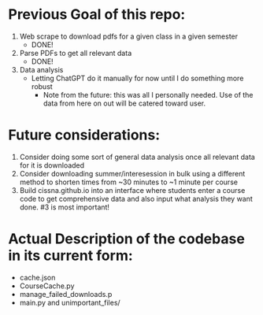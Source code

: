 # Previous Goal of this repo:

1. Web scrape to download pdfs for a given class in a given semester
    - DONE!
2. Parse PDFs to get all relevant data
    - DONE!
3. Data analysis
    - Letting ChatGPT do it manually for now until I do something more robust
        - Note from the future: this was all I personally needed. Use of the data from here on out will be catered toward user.

# Future considerations:

1. Consider doing some sort of general data analysis once all relevant data for it is downloaded
2. Consider downloading summer/interesession in bulk using a different method to shorten times from ~30 minutes to ~1 minute per course
3. Build cissna.github.io into an interface where students enter a course code to get comprehensive data and also input what analysis they want done.
#3 is most important!


# Actual Description of the codebase in its current form:
- cache.json
- CourseCache.py
- manage_failed_downloads.p
- main.py and unimportant_files/